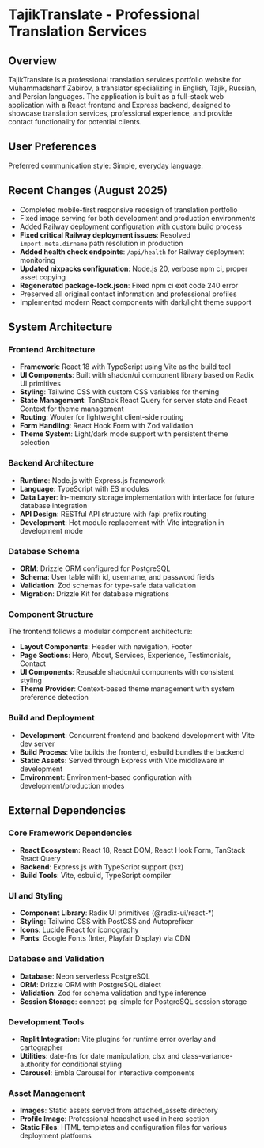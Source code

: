 # TajikTranslate - Professional Translation Services

## Overview

TajikTranslate is a professional translation services portfolio website for Muhammadsharif Zabirov, a translator specializing in English, Tajik, Russian, and Persian languages. The application is built as a full-stack web application with a React frontend and Express backend, designed to showcase translation services, professional experience, and provide contact functionality for potential clients.

## User Preferences

Preferred communication style: Simple, everyday language.

## Recent Changes (August 2025)

- Completed mobile-first responsive redesign of translation portfolio
- Fixed image serving for both development and production environments
- Added Railway deployment configuration with custom build process
- **Fixed critical Railway deployment issues**: Resolved `import.meta.dirname` path resolution in production
- **Added health check endpoints**: `/api/health` for Railway deployment monitoring
- **Updated nixpacks configuration**: Node.js 20, verbose npm ci, proper asset copying
- **Regenerated package-lock.json**: Fixed npm ci exit code 240 error
- Preserved all original contact information and professional profiles
- Implemented modern React components with dark/light theme support

## System Architecture

### Frontend Architecture
- **Framework**: React 18 with TypeScript using Vite as the build tool
- **UI Components**: Built with shadcn/ui component library based on Radix UI primitives
- **Styling**: Tailwind CSS with custom CSS variables for theming
- **State Management**: TanStack React Query for server state and React Context for theme management
- **Routing**: Wouter for lightweight client-side routing
- **Form Handling**: React Hook Form with Zod validation
- **Theme System**: Light/dark mode support with persistent theme selection

### Backend Architecture
- **Runtime**: Node.js with Express.js framework
- **Language**: TypeScript with ES modules
- **Data Layer**: In-memory storage implementation with interface for future database integration
- **API Design**: RESTful API structure with /api prefix routing
- **Development**: Hot module replacement with Vite integration in development mode

### Database Schema
- **ORM**: Drizzle ORM configured for PostgreSQL
- **Schema**: User table with id, username, and password fields
- **Validation**: Zod schemas for type-safe data validation
- **Migration**: Drizzle Kit for database migrations

### Component Structure
The frontend follows a modular component architecture:
- **Layout Components**: Header with navigation, Footer
- **Page Sections**: Hero, About, Services, Experience, Testimonials, Contact
- **UI Components**: Reusable shadcn/ui components with consistent styling
- **Theme Provider**: Context-based theme management with system preference detection

### Build and Deployment
- **Development**: Concurrent frontend and backend development with Vite dev server
- **Build Process**: Vite builds the frontend, esbuild bundles the backend
- **Static Assets**: Served through Express with Vite middleware in development
- **Environment**: Environment-based configuration with development/production modes

## External Dependencies

### Core Framework Dependencies
- **React Ecosystem**: React 18, React DOM, React Hook Form, TanStack React Query
- **Backend**: Express.js with TypeScript support (tsx)
- **Build Tools**: Vite, esbuild, TypeScript compiler

### UI and Styling
- **Component Library**: Radix UI primitives (@radix-ui/react-*)
- **Styling**: Tailwind CSS with PostCSS and Autoprefixer
- **Icons**: Lucide React for iconography
- **Fonts**: Google Fonts (Inter, Playfair Display) via CDN

### Database and Validation
- **Database**: Neon serverless PostgreSQL
- **ORM**: Drizzle ORM with PostgreSQL dialect
- **Validation**: Zod for schema validation and type inference
- **Session Storage**: connect-pg-simple for PostgreSQL session storage

### Development Tools
- **Replit Integration**: Vite plugins for runtime error overlay and cartographer
- **Utilities**: date-fns for date manipulation, clsx and class-variance-authority for conditional styling
- **Carousel**: Embla Carousel for interactive components

### Asset Management
- **Images**: Static assets served from attached_assets directory
- **Profile Image**: Professional headshot used in hero section
- **Static Files**: HTML templates and configuration files for various deployment platforms